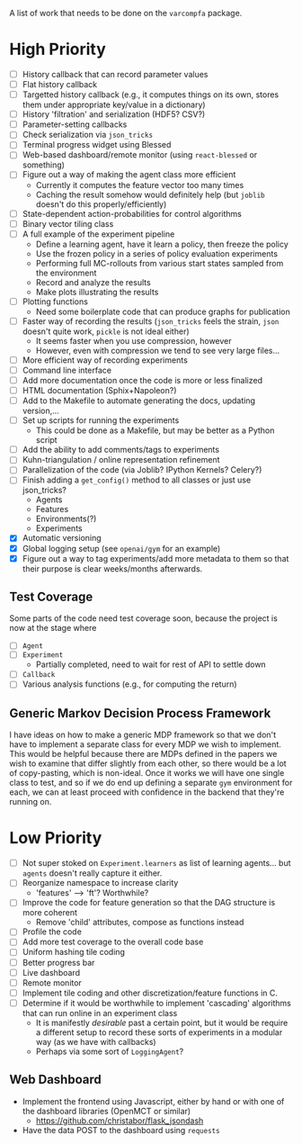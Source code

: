 A list of work that needs to be done on the `varcompfa` package.

# High Priority

- [ ] History callback that can record parameter values
- [ ] Flat history callback
- [ ] Targetted history callback (e.g., it computes things on its own, stores them under appropriate key/value in a dictionary)
- [ ] History 'filtration' and serialization (HDF5? CSV?)
- [ ] Parameter-setting callbacks
- [ ] Check serialization via `json_tricks`
- [ ] Terminal progress widget using Blessed
- [ ] Web-based dashboard/remote monitor (using `react-blessed` or something)
- [ ] Figure out a way of making the agent class more efficient
    + Currently it computes the feature vector too many times
    + Caching the result somehow would definitely help (but `joblib` doesn't do this properly/efficiently)
- [ ] State-dependent action-probabilities for control algorithms
- [ ] Binary vector tiling class
- [ ] A full example of the experiment pipeline
    + Define a learning agent, have it learn a policy, then freeze the policy
    + Use the frozen policy in a series of policy evaluation experiments
    + Performing full MC-rollouts from various start states sampled from the environment
    + Record and analyze the results
    + Make plots illustrating the results 
- [ ] Plotting functions
    + Need some boilerplate code that can produce graphs for publication
- [ ] Faster way of recording the results (`json_tricks` feels the strain, `json` doesn't quite work, `pickle` is not ideal either) 
    + It seems faster when you use compression, however
    + However, even with compression we tend to see very large files...
- [ ] More efficient way of recording experiments
- [ ] Command line interface
- [ ] Add more documentation once the code is more or less finalized
- [ ] HTML documentation (Sphix+Napoleon?)
- [ ] Add to the Makefile to automate generating the docs, updating version,...
- [ ] Set up scripts for running the experiments
    + This could be done as a Makefile, but may be better as a Python script
- [ ] Add the ability to add comments/tags to experiments
- [ ] Kuhn-triangulation / online representation refinement 
- [ ] Parallelization of the code (via Joblib? IPython Kernels? Celery?)
- [ ] Finish adding a `get_config()` method to all classes or just use json_tricks?
    + Agents
    + Features
    + Environments(?)
    + Experiments 
- [x] Automatic versioning
- [x] Global logging setup (see `openai/gym` for an example)
- [x] Figure out a way to tag experiments/add more metadata to them so that their purpose is clear weeks/months afterwards.

## Test Coverage

Some parts of the code need test coverage soon, because the project is now at the stage where

- [ ] `Agent`
- [ ] `Experiment`
    + Partially completed, need to wait for rest of API to settle down
- [ ] `Callback`
- [ ] Various analysis functions (e.g., for computing the return)

## Generic Markov Decision Process Framework

I have ideas on how to make a generic MDP framework so that we don't have to implement a separate class for every MDP we wish to implement.
This would be helpful because there are MDPs defined in the papers we wish to examine that differ slightly from each other, so there would be a lot of copy-pasting, which is non-ideal.
Once it works we will have one single class to test, and so if we do end up defining a separate `gym` environment for each, we can at least proceed with confidence in the backend that they're running on. 

# Low Priority

- [ ] Not super stoked on `Experiment.learners` as list of learning agents... but `agents` doesn't really capture it either.
- [ ] Reorganize namespace to increase clarity
    + 'features' --> 'ft'? Worthwhile?
- [ ] Improve the code for feature generation so that the DAG structure is more coherent
    + Remove 'child' attributes, compose as functions instead
- [ ] Profile the code
- [ ] Add more test coverage to the overall code base
- [ ] Uniform hashing tile coding
- [ ] Better progress bar
- [ ] Live dashboard
- [ ] Remote monitor
- [ ] Implement tile coding and other discretization/feature functions in C.
- [ ] Determine if it would be worthwhile to implement 'cascading' algorithms that can run online in an experiment class
    + It is manifestly *desirable* past a certain point, but it would be require a different setup to record these sorts of experiments in a modular way (as we have with callbacks)
    + Perhaps via some sort of `LoggingAgent`?


## Web Dashboard

- Implement the frontend using Javascript, either by hand or with one of the dashboard libraries (OpenMCT or similar)
    + https://github.com/christabor/flask_jsondash
- Have the data POST to the dashboard using `requests`
